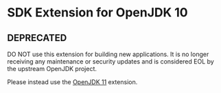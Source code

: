 # SDK Extension for OpenJDK 10

## DEPRECATED

DO NOT use this extension for building new applications. It is no longer receiving any maintenance or security updates and is considered EOL by the upstream OpenJDK project.

Please instead use the [OpenJDK 11](https://github.com/flathub/org.freedesktop.Sdk.Extension.openjdk11) extension.
